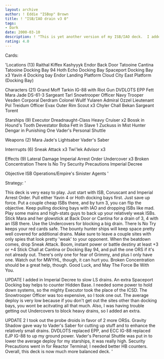 ```yaml
---
layout: archive
author: ! Eddie "ISBop" Brown
title: ! "ISB/IAO drain v3 0"
tags:
- Dark
date: 2000-03-10
description: ! "This is yet another version of my ISB/IAO deck.  I added in some EJP, and hightened some of my counters of popular decks."
rating: 4.0
---
```

Cards: 

'Locations (13)
Raithal
Kiffex
Kashyyyk
Endor Back Door
Tatooine Cantina
Tatooine Docking Bay 94
Hoth Echo Docking Bay
Spaceport Docking Bay x3
Yavin 4 Docking bay
Endor Landing Platform
Cloud City East Platform (Docking Bay)

Characters (21)
Grand Moff Tarkin
IG-88 with Riot Gun
DVDLOTS
EPP Fett
Mara Jade
DS-61-3
Sargeant Tarl
Snowtrooper Officer
Navy Trooper Vesden
Corporal Derdram
Colonel Wullf Yularen
Admiral Ozzel
Lieutenant Pol Treidum
Officer Evax
Outer Rim Scout x3
Chyler
Chall Bekan
Sargeant Torent

Starships (9)
Executor
Dreadnaught-Class Heavy Cruiser x2
Bossk in Hound's Tooth
Devestator
Boba Fett in Slave 1
Zuckuss in Mist Hunter
Dengar in Punishing One
Vader's Personal Shuttle

Weapons (2)
Mara Jade's Lightsaber
Vader's Saber

Interrrupts (6)
Sneak Attack x3
Twi'lek Advisor x3

Effects (9)
Lateral Damage
Imperial Arrest Order
Undercover x3
Broken Concentration
There Is No Try
Security Precautions
Imperial Decree

Objective ISB Operations/Empire's Sinister Agents
'

Strategy: '

This deck is very easy to play. Just start with ISB, Coruscant and Imperial Arrest Order. Pull either Yavin 4 or Hoth docking bays first. Just save up force. Put a couple cheap ISBs there, and by turn 3, you can flip the objective. Keep pulling docking bays with IAO and dropping ISBs like mad. Play some mains and high-stats guys to back up your relatively weak ISBs. Stick Mara and her glowstick at Back Door or Cantina for a drain of 3, 4 with an ISB there. Use the Undercovers for blocking a big drain. There Is No Try keeps your red cards safe. The bounty hunter ships will keep space pretty well covered for additional drains. Make sure to leave a couple sites with only spies that look pretty 'weak' to your opponent. When the beatdown comes, drop Sneak Attack. Boom, instant power or battle destiny at least +3 or +4 Stick Chall at Cantina or Docking Bay 94, and pull the one ORS if it's not already out. There's only one for fear of Grimmy, and plus I only have one. Watch out for MWYHL, though, it can hurt you. Broken Concentration should be a great help, though. Good Luck, and May The Force Be With You.

UPDATE I added in Imperial Decree to slow LS drains. An extra Spaceport Docking bay helps to counter Hidden Base. I needed some power to hold down systems, so the mighty Executor took the place of the ICSD. The Snowtrooper Officer was too expensive, so I took one out. The average deploy is very low because if you don't get out the sites other than docking bays, you wont be acitvating all that much. Also, I was having trouble getting out Undercovers to block heavy drains, so I added an extra.

UPDATE 2
I took out the probe droids in favor of 2 more ORSs.  Gravity Shadow gave way to Vader's Saber for cutting up stuff and to enhance the relatively small drains.  DVDLOTS replaced EPP, and ECC IG-88 replaced EJP IG-88 to up my ground power.  Vader's Personal Shuttle was put in to lower the average deploy for my starships, it was really high.  Security Precautions went in for Reactor Terminal; I needed better HB counters.  Overall, this deck is now much more balanced deck. '